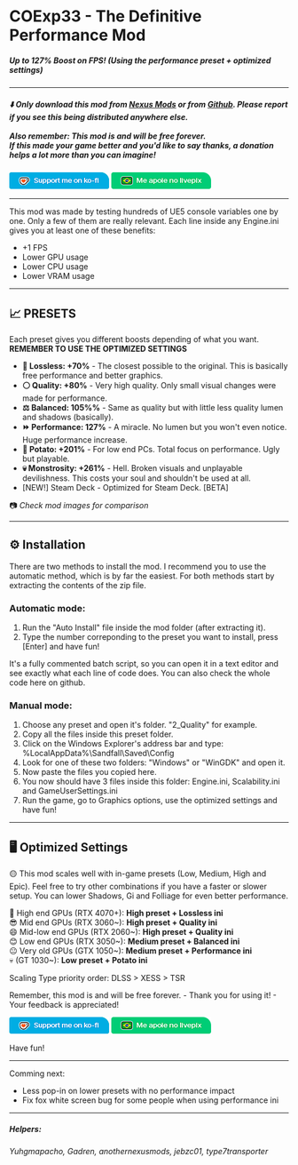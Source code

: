 # COExp33 - The Definitive Performance Mod
##### Up to 127% Boost on FPS! (Using the performance preset + optimized settings﻿)
---
##### ⬇️ Only download this mod from [Nexus Mods](https://www.nexusmods.com/clairobscurexpedition33/mods/308) or from [Github](https://github.com/ru-bem/COExp33-The-Definitive-Performance-Mod/releases/latest). Please report if you see this being distributed anywhere else. <br><br> Also remember: This mod is and will be free forever.<br> If this made your game better and you'd like to say thanks, a donation helps a lot more than you can imagine!

[![](https://raw.githubusercontent.com/ru-bem/COExp33-The-Definitive-Performance-Mod/refs/heads/main/assets/kofi.png)](https://ko-fi.com/rubem) [![](https://raw.githubusercontent.com/ru-bem/COExp33-The-Definitive-Performance-Mod/refs/heads/main/assets/livepix.png)](https://livepix.gg/rubem)

---

This mod was made by testing hundreds of UE5 console variables one by one. Only a few of them are really relevant. Each line inside any Engine.ini gives you at least one of these benefits:

- +1 FPS
- Lower GPU usage
- Lower CPU usage
- Lower VRAM usage

---

## 📈 PRESETS

Each preset gives you different boosts depending of what you want. 
**REMEMBER TO USE THE OPTIMIZED SETTINGS**

- **🟰 Lossless: +70%** - The closest possible to the original. This is basically free performance and better graphics.
- **⚪ Quality: +80%** - Very high quality. Only small visual changes were made for performance.
- **⚖️ Balanced: 105%%** - Same as quality but with little less quality lumen and shadows (basically).
- **⏩ Performance: 127%** - A miracle. No lumen but you won't even notice. Huge performance increase.
- **🥔 Potato: +201%** - For low end PCs. Total focus on performance. Ugly but playable.
- **💀 Monstrosity: +261%** - Hell. Broken visuals and unplayable devilishness. This costs your soul and shouldn't be used at all.
- [NEW!] Steam Deck - Optimized for Steam Deck. [BETA]

📷 *Check mod images for comparison*

---

## ⚙️ Installation

There are two methods to install the mod. I recommend you to use the automatic method, which is by far the easiest. For both methods start by extracting the contents of the zip file.

### **Automatic mode:**

1. Run the "Auto Install" file inside the mod folder (after extracting it).
2. Type the number correponding to the preset you want to install, press [Enter] and have fun!

It's a fully commented batch script, so you can open it in a text editor and see exactly what each line of code does. You can also check the whole code here on github﻿.

### Manual mode:

1. Choose any preset and open it's folder. "2_Quality" for example.
2. Copy all the files inside this preset folder.
3. Click on the Windows Explorer's address bar and type: %LocalAppData%\Sandfall\Saved\Config
4. Look for one of these two folders: "Windows" or "WinGDK" and open it.
5. Now paste the files you copied here.
6. You now should have 3 files inside this folder: Engine.ini, Scalability.ini and GameUserSettings.ini
7. Run the game, go to Graphics options, use the optimized settings and have fun!

---

## 🖥️ Optimized Settings

🟡 This mod scales well with in-game presets (Low, Medium, High and Epic).
Feel free to try other combinations if you have a faster or slower setup.
You can lower Shadows, Gi and Folliage for even better performance.

🤩 High end GPUs (RTX 4070+): **High preset + Lossless ini**<br>
😎 Mid end GPUs (RTX 3060~): **High preset + Quality ini**<br>
😄 Mid-low end GPUs (RTX 2060~): **High preset + Quality ini**<br>
😊 Low end GPUs (RTX 3050~): **Medium preset + Balanced ini**<br>
😐 Very old GPUs (GTX 1050~): **Medium preset + Performance ini**<br>
💀 (GT 1030~): **Low preset + Potato ini**<br>

Scaling Type priority order: DLSS > XESS > TSR

Remember, this mod is and will be free forever. - Thank you for using it! -  Your feedback is appreciated!

[![](https://raw.githubusercontent.com/ru-bem/COExp33-The-Definitive-Performance-Mod/refs/heads/main/assets/kofi.png)](https://ko-fi.com/rubem) [![](https://raw.githubusercontent.com/ru-bem/COExp33-The-Definitive-Performance-Mod/refs/heads/main/assets/livepix.png)](https://livepix.gg/rubem)

Have fun!

---
Comming next:
- Less pop-in on lower presets with no performance impact
- Fix fox white screen bug for some people when using performance ini
---
##### Helpers:
###### Yuhgmapacho, Gadren, anothernexusmods, jebzc01, type7transporter
